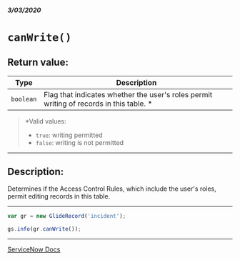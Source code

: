 ##### 3/03/2020
# `canWrite()`
## Return value:
| Type | Description |
|---|---|
| `boolean` | Flag that indicates whether the user's roles permit writing of records in this table. * |

  > *Valid values:
  >   * `true`: writing permitted
  >   * `false`: writing is not permitted

---

## Description:
Determines if the Access Control Rules, which include the user's roles, permit editing records in this table.

---

```js
var gr = new GlideRecord('incident');

gs.info(gr.canWrite());
```

---

[ServiceNow Docs](https://developer.servicenow.com/app.do#!/api_doc?v=newyork&id=r_ScopedGlideRecordCanWrite)